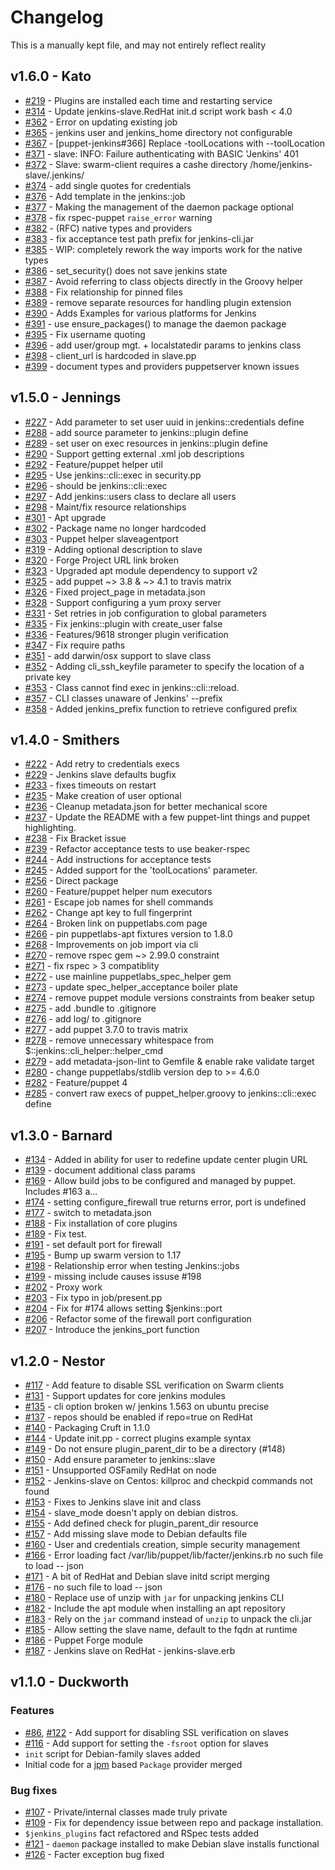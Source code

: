 # Changelog

This is a manually kept file, and may not entirely reflect reality

## v1.6.0 - Kato

* [#219](https://github.com/jenkinsci/puppet-jenkins/issues/219) - Plugins are installed each time and restarting service
* [#314](https://github.com/jenkinsci/puppet-jenkins/pull/314) - Update jenkins-slave.RedHat init.d script work bash < 4.0
* [#362](https://github.com/jenkinsci/puppet-jenkins/issues/362) - Error on updating existing job
* [#365](https://github.com/jenkinsci/puppet-jenkins/issues/365) - jenkins user and jenkins_home directory not configurable
* [#367](https://github.com/jenkinsci/puppet-jenkins/pull/367) - [puppet-jenkins#366] Replace -toolLocations with --toolLocation
* [#371](https://github.com/jenkinsci/puppet-jenkins/issues/371) - slave:  INFO: Failure authenticating with BASIC 'Jenkins'  401
* [#372](https://github.com/jenkinsci/puppet-jenkins/issues/372) - Slave: swarm-client requires a cashe directory /home/jenkins-slave/.jenkins/ 
* [#374](https://github.com/jenkinsci/puppet-jenkins/pull/374) - add single quotes for credentials
* [#376](https://github.com/jenkinsci/puppet-jenkins/pull/376) - Add template in the jenkins::job
* [#377](https://github.com/jenkinsci/puppet-jenkins/pull/377) - Making the management of the daemon package optional
* [#378](https://github.com/jenkinsci/puppet-jenkins/pull/378) - fix rspec-puppet `raise_error` warning
* [#382](https://github.com/jenkinsci/puppet-jenkins/pull/382) - (RFC) native types and providers
* [#383](https://github.com/jenkinsci/puppet-jenkins/pull/383) - fix acceptance test path prefix for jenkins-cli.jar
* [#385](https://github.com/jenkinsci/puppet-jenkins/pull/385) - WIP: completely rework the way imports work for the native types
* [#386](https://github.com/jenkinsci/puppet-jenkins/pull/386) - set_security() does not save jenkins state
* [#387](https://github.com/jenkinsci/puppet-jenkins/pull/387) - Avoid referring to class objects directly in the Groovy helper
* [#388](https://github.com/jenkinsci/puppet-jenkins/pull/388) - Fix relationship for pinned files
* [#389](https://github.com/jenkinsci/puppet-jenkins/pull/389) - remove separate resources for handling plugin extension
* [#390](https://github.com/jenkinsci/puppet-jenkins/pull/390) - Adds Examples for various platforms for Jenkins
* [#391](https://github.com/jenkinsci/puppet-jenkins/pull/391) - use ensure_packages() to manage the daemon package
* [#395](https://github.com/jenkinsci/puppet-jenkins/pull/395) - Fix username quoting
* [#396](https://github.com/jenkinsci/puppet-jenkins/pull/396) - add user/group mgt. + localstatedir params to jenkins class
* [#398](https://github.com/jenkinsci/puppet-jenkins/pull/398) - client_url is hardcoded in slave.pp
* [#399](https://github.com/jenkinsci/puppet-jenkins/pull/399) - document types and providers puppetserver known issues

## v1.5.0 - Jennings

* [#227](https://github.com/jenkinsci/puppet-jenkins/pull/227) - Add parameter to set user uuid in jenkins::credentials define
* [#288](https://github.com/jenkinsci/puppet-jenkins/pull/288) - add source parameter to jenkins::plugin define
* [#289](https://github.com/jenkinsci/puppet-jenkins/pull/289) - set user on exec resources in jenkins::plugin define
* [#290](https://github.com/jenkinsci/puppet-jenkins/pull/290) - Support getting external .xml job descriptions
* [#292](https://github.com/jenkinsci/puppet-jenkins/pull/292) - Feature/puppet helper util
* [#295](https://github.com/jenkinsci/puppet-jenkins/pull/295) - Use jenkins::cli::exec in security.pp
* [#296](https://github.com/jenkinsci/puppet-jenkins/pull/296) - should be jenkins::cli::exec
* [#297](https://github.com/jenkinsci/puppet-jenkins/pull/297) - Add jenkins::users class to declare all users
* [#298](https://github.com/jenkinsci/puppet-jenkins/pull/298) - Maint/fix resource relationships
* [#301](https://github.com/jenkinsci/puppet-jenkins/pull/301) - Apt upgrade
* [#302](https://github.com/jenkinsci/puppet-jenkins/pull/302) - Package name no longer hardcoded
* [#303](https://github.com/jenkinsci/puppet-jenkins/pull/303) - Puppet helper slaveagentport
* [#319](https://github.com/jenkinsci/puppet-jenkins/pull/319) - Adding optional description to slave
* [#320](https://github.com/jenkinsci/puppet-jenkins/issues/320) - Forge Project URL link broken
* [#323](https://github.com/jenkinsci/puppet-jenkins/pull/323) - Upgraded apt module dependency to support v2
* [#325](https://github.com/jenkinsci/puppet-jenkins/pull/325) - add puppet ~> 3.8 & ~> 4.1 to travis matrix
* [#326](https://github.com/jenkinsci/puppet-jenkins/pull/326) - Fixed project_page in metadata.json
* [#328](https://github.com/jenkinsci/puppet-jenkins/pull/328) - Support configuring a yum proxy server
* [#331](https://github.com/jenkinsci/puppet-jenkins/pull/331) - Set retries in job configuration to global parameters
* [#335](https://github.com/jenkinsci/puppet-jenkins/pull/335) - Fix jenkins::plugin with create_user false
* [#336](https://github.com/jenkinsci/puppet-jenkins/pull/336) - Features/9618 stronger plugin verification
* [#347](https://github.com/jenkinsci/puppet-jenkins/pull/347) - Fix require paths
* [#351](https://github.com/jenkinsci/puppet-jenkins/pull/351) - add darwin/osx support to slave class
* [#352](https://github.com/jenkinsci/puppet-jenkins/pull/352) - Adding cli_ssh_keyfile parameter to specify the location of a private key
* [#353](https://github.com/jenkinsci/puppet-jenkins/pull/353) - Class cannot find exec in jenkins::cli::reload.
* [#357](https://github.com/jenkinsci/puppet-jenkins/issues/357) - CLI classes unaware of Jenkins' --prefix
* [#358](https://github.com/jenkinsci/puppet-jenkins/pull/358) - Added jenkins_prefix function to retrieve configured prefix


## v1.4.0 - Smithers

* [#222](https://github.com/jenkinsci/puppet-jenkins/pull/222) - Add retry to credentials execs
* [#229](https://github.com/jenkinsci/puppet-jenkins/pull/229) - Jenkins slave defaults bugfix
* [#233](https://github.com/jenkinsci/puppet-jenkins/pull/233) - fixes timeouts on restart
* [#235](https://github.com/jenkinsci/puppet-jenkins/pull/235) - Make creation of user optional
* [#236](https://github.com/jenkinsci/puppet-jenkins/pull/236) - Cleanup metadata.json for better mechanical score
* [#237](https://github.com/jenkinsci/puppet-jenkins/pull/237) - Update the README with a few puppet-lint things and puppet highlighting.
* [#238](https://github.com/jenkinsci/puppet-jenkins/pull/238) - Fix Bracket issue
* [#239](https://github.com/jenkinsci/puppet-jenkins/pull/239) - Refactor acceptance tests to use beaker-rspec
* [#244](https://github.com/jenkinsci/puppet-jenkins/pull/244) - Add instructions for acceptance tests
* [#245](https://github.com/jenkinsci/puppet-jenkins/pull/245) - Added support for the 'toolLocations' parameter.
* [#256](https://github.com/jenkinsci/puppet-jenkins/pull/256) - Direct package
* [#260](https://github.com/jenkinsci/puppet-jenkins/pull/260) - Feature/puppet helper num executors
* [#261](https://github.com/jenkinsci/puppet-jenkins/pull/261) - Escape job names for shell commands
* [#262](https://github.com/jenkinsci/puppet-jenkins/pull/262) - Change apt key to full fingerprint
* [#264](https://github.com/jenkinsci/puppet-jenkins/issues/264) - Broken link on puppetlabs.com page
* [#266](https://github.com/jenkinsci/puppet-jenkins/pull/266) - pin puppetlabs-apt fixtures version to 1.8.0
* [#268](https://github.com/jenkinsci/puppet-jenkins/pull/268) - Improvements on job import via cli
* [#270](https://github.com/jenkinsci/puppet-jenkins/pull/270) - remove rspec gem ~> 2.99.0 constraint
* [#271](https://github.com/jenkinsci/puppet-jenkins/pull/271) - fix rspec > 3 compatiblity
* [#272](https://github.com/jenkinsci/puppet-jenkins/pull/272) - use mainline puppetlabs_spec_helper gem
* [#273](https://github.com/jenkinsci/puppet-jenkins/pull/273) - update spec_helper_acceptance boiler plate
* [#274](https://github.com/jenkinsci/puppet-jenkins/pull/274) - remove puppet module versions constraints from beaker setup
* [#275](https://github.com/jenkinsci/puppet-jenkins/pull/275) - add .bundle to .gitignore
* [#276](https://github.com/jenkinsci/puppet-jenkins/pull/276) - add log/ to .gitignore
* [#277](https://github.com/jenkinsci/puppet-jenkins/pull/277) - add puppet 3.7.0 to travis matrix
* [#278](https://github.com/jenkinsci/puppet-jenkins/pull/278) - remove unnecessary whitespace from $::jenkins::cli_helper::helper_cmd
* [#279](https://github.com/jenkinsci/puppet-jenkins/pull/279) - add metadata-json-lint to Gemfile & enable rake validate target
* [#280](https://github.com/jenkinsci/puppet-jenkins/pull/280) - change puppetlabs/stdlib version dep to >= 4.6.0
* [#282](https://github.com/jenkinsci/puppet-jenkins/pull/282) - Feature/puppet 4
* [#285](https://github.com/jenkinsci/puppet-jenkins/pull/285) - convert raw execs of puppet_helper.groovy to jenkins::cli::exec define


## v1.3.0 - Barnard

* [#134](https://github.com/jenkinsci/puppet-jenkins/pull/134) - Added in ability for user to redefine update center plugin URL
* [#139](https://github.com/jenkinsci/puppet-jenkins/pull/139) - document additional class params
* [#169](https://github.com/jenkinsci/puppet-jenkins/pull/169) - Allow build jobs to be configured and managed by puppet. Includes #163 a...
* [#174](https://github.com/jenkinsci/puppet-jenkins/issues/174) - setting configure_firewall true returns error, port is undefined
* [#177](https://github.com/jenkinsci/puppet-jenkins/issues/177) - switch to metadata.json
* [#188](https://github.com/jenkinsci/puppet-jenkins/pull/188) - Fix installation of core plugins
* [#189](https://github.com/jenkinsci/puppet-jenkins/pull/189) - Fix test.
* [#191](https://github.com/jenkinsci/puppet-jenkins/pull/191) - set default port for firewall
* [#195](https://github.com/jenkinsci/puppet-jenkins/pull/195) - Bump up swarm version to 1.17
* [#198](https://github.com/jenkinsci/puppet-jenkins/issues/198) - Relationship error when testing Jenkins::jobs
* [#199](https://github.com/jenkinsci/puppet-jenkins/pull/199) - missing include causes issuse #198
* [#202](https://github.com/jenkinsci/puppet-jenkins/pull/202) - Proxy work
* [#203](https://github.com/jenkinsci/puppet-jenkins/pull/203) - Fix typo in job/present.pp
* [#204](https://github.com/jenkinsci/puppet-jenkins/pull/204) - Fix for #174 allows setting $jenkins::port
* [#206](https://github.com/jenkinsci/puppet-jenkins/issues/206) - Refactor some of the firewall port configuration
* [#207](https://github.com/jenkinsci/puppet-jenkins/pull/207) - Introduce the jenkins_port function


## v1.2.0 - Nestor

* [#117](https://github.com/jenkinsci/puppet-jenkins/pull/117) - Add feature to disable SSL verification on Swarm clients
* [#131](https://github.com/jenkinsci/puppet-jenkins/pull/131) - Support updates for core jenkins modules
* [#135](https://github.com/jenkinsci/puppet-jenkins/issues/135) - cli option broken w/ jenkins 1.563 on ubuntu precise
* [#137](https://github.com/jenkinsci/puppet-jenkins/pull/137) - repos should be enabled if repo=true on RedHat
* [#140](https://github.com/jenkinsci/puppet-jenkins/issues/140) - Packaging Cruft in 1.1.0
* [#144](https://github.com/jenkinsci/puppet-jenkins/pull/144) - Update init.pp - correct plugins example syntax
* [#149](https://github.com/jenkinsci/puppet-jenkins/pull/149) - Do not ensure plugin_parent_dir to be a directory (#148)
* [#150](https://github.com/jenkinsci/puppet-jenkins/pull/150) - Add ensure parameter to jenkins::slave
* [#151](https://github.com/jenkinsci/puppet-jenkins/issues/151) - Unsupported OSFamily RedHat on node
* [#152](https://github.com/jenkinsci/puppet-jenkins/issues/152) - Jenkins-slave on Centos: killproc and checkpid commands not found
* [#153](https://github.com/jenkinsci/puppet-jenkins/pull/153) - Fixes to Jenkins slave init and class
* [#154](https://github.com/jenkinsci/puppet-jenkins/issues/154) - slave_mode doesn't apply on debian distros.
* [#155](https://github.com/jenkinsci/puppet-jenkins/pull/155) - Add defined check for plugin_parent_dir resource
* [#157](https://github.com/jenkinsci/puppet-jenkins/pull/157) - Add missing slave mode to Debian defaults file
* [#160](https://github.com/jenkinsci/puppet-jenkins/pull/160) - User and credentials creation, simple security management
* [#166](https://github.com/jenkinsci/puppet-jenkins/issues/166) - Error loading fact /var/lib/puppet/lib/facter/jenkins.rb no such file to load -- json
* [#171](https://github.com/jenkinsci/puppet-jenkins/pull/171) - A bit of RedHat and Debian slave initd script merging
* [#176](https://github.com/jenkinsci/puppet-jenkins/issues/176) - no such file to load -- json
* [#180](https://github.com/jenkinsci/puppet-jenkins/issues/180) - Replace use of unzip with `jar` for unpacking jenkins CLI
* [#182](https://github.com/jenkinsci/puppet-jenkins/pull/182) - Include the apt module when installing an apt repository
* [#183](https://github.com/jenkinsci/puppet-jenkins/pull/183) - Rely on the `jar` command instead of `unzip` to unpack the cli.jar
* [#185](https://github.com/jenkinsci/puppet-jenkins/pull/185) - Allow setting the slave name, default to the fqdn at runtime
* [#186](https://github.com/jenkinsci/puppet-jenkins/issues/186) - Puppet Forge module
* [#187](https://github.com/jenkinsci/puppet-jenkins/issues/187) - Jenkins slave on RedHat - jenkins-slave.erb


## v1.1.0 - Duckworth

### Features

 * [#86](https://github.com/jenkinsci/puppet-jenkins/issues/86),
   [#122](https://github.com/jenkinsci/puppet-jenkins/pull/122) - Add support
   for disabling SSL verification on slaves
 * [#116](https://github.com/jenkinsci/puppet-jenkins/pull/116) - Add support
   for setting the `-fsroot` option for slaves
 * `init` script for Debian-family slaves added
 * Initial code for a [jpm](https://github.com/rtyler/jpm) based `Package`
   provider merged


### Bug fixes

 * [#107](https://github.com/jenkinsci/puppet-jenkins/pull/107) - Private/internal classes made truly private
 * [#109](https://github.com/jenkinsci/puppet-jenkins/pull/109) - Fix for
   dependency issue between repo and package installation.
 * `$jenkins_plugins` fact refactored and RSpec tests added
 * [#121](https://github.com/jenkinsci/puppet-jenkins/pull/121) - `daemon`
   package installed to make Debian slave installs functional
 * [#126](https://github.com/jenkinsci/puppet-jenkins/issues/126) - Facter
   exception bug fixed
